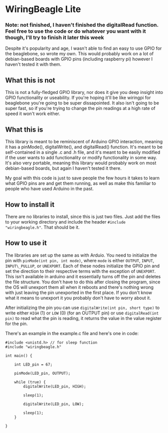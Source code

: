 # WiringBeagle Lite
### Note: not finished, I haven't finished the digitalRead function. Feel free to use the code or do whatever you want with it though, I'll try to finish it later this week

Despite it's popularity and age, I wasn't able to find an easy to use GPIO for the beaglebone, so wrote my own. This would probably work on a lot of debian-based boards with GPIO pins (including raspberry pi) however I haven't tested it with them.

## What this is not

This is not a fully-fledged GPIO library, nor does it give you deep insight into GPIO functionality or useability. If you're hoping it'll be like wiringpi for beaglebone you're going to be super dissapointed. It also isn't going to be super fast, so if you're trying to change the pin readings at a high rate of speed it won't work either.

## What this is

This library is meant to be reminiscent of Arduino GPIO interaction, meaning it has a pinMode(), digitalWrite(), and digitalRead() function. It's meant to be self-contained in a single .c and .h file, and it's meant to be easily modified if the user wants to add functionality or modify functionality in some way. It's also very portable, meaning this library would probably work on most debian-based boards, but again I haven't tested it there. 

My goal with this code is just to save people the few hours it takes to learn what GPIO pins are and get them running, as well as make this familiar to people who have used Arduino in the past.

## How to install it

There are no libraries to install, since this is just two files. Just add the files to your working directory and include the header `#include "wiringbeagle.h"`. That should be it. 

## How to use it 

The libraries are set up the same as with Arduio. You need to initialize the pin with `pinMode(int pin, int mode)`, where `mode` is either `OUTPUT`, `INPUT`, `INPUT\_PULLUP`, or `UNEXPORT`. Each of these nodes initialize the GPIO pin and set the direction to their respective terms with the exception of `UNEXPORT`. This isn't available in arduino and it essentially turns off the pin and deletes the file structure. You don't have to do this after closing the program, since the OS will unexport them all when it reboots and there's nothing wrong with just leaving the pin unexported in the first place. If you don't know what it means to unexport it you probably don't have to worry about it.

After initializing the pin you can use `digitalWrite(int pin, short type)` to write either `HIGH` (1) or `LOW` (0) (for an OUTPUT pin) or use `digitalRead(int pin)` to read what the pin is reading, it returns the value in the value register for the pin.

There's an example in the example.c file and here's one in code:

```
#include <unistd.h> // for sleep function
#include "wiringbeagle.h"

int main() {

	int LED_pin = 67;

	pinMode(LED_pin, OUTPUT);

	while (true) {
		digitalWrite(LED_pin, HIGH);

		sleep(1);

		digitalWrite(LED_pin, LOW);
		
		sleep(1);
	}

}

```
